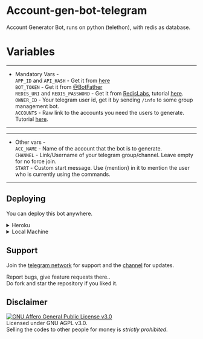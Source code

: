 # Account-gen-bot-telegram
Account Generator Bot, runs on python (telethon), with redis as database.

# Variables
 ---------------
* Mandatory Vars -   
 `APP_ID` and `API_HASH` - Get it from [here](https://my.telegram.org)   
 `BOT_TOKEN` - Get it from [@BotFather](https://t.me/BotFather)   
 `REDIS_URI` and `REDIS_PASSWORD` - Get it from [RedisLabs](https://redislabs.com), tutorial [here](./extras/redisinfo).   
 `OWNER_ID` - Your telegram user id, get it by sending `/info` to some group management bot.   
 `ACCOUNTS` - Raw link to the accounts you need the users to generate. Tutorial [here](./extras/add_accounts.md).   
-----------------   
   
-----------------   
* Other vars -    
`ACC_NAME` - Name of the account that the bot is to generate.   
`CHANNEL` - Link/Username of your telegram group/channel. Leave empty for no force join.      
`START` - Custom start message. Use {mention} in it to mention the user who is currently using the commands.   
-----------------   
   
## Deploying
You can deploy this bot anywhere.
<details><summary>Heroku</summary>
<p>
<a href="https://heroku.com/deploy">
  <img src="https://www.herokucdn.com/deploy/button.svg" alt="Deploy">
</a>
</p>
</details>

<details><summary>Local Machine</summary>
<p>
Open a terminal. </br>
Clone the repository <code>git clone https://github.com/HUNTER809/Account-gen-bot-telegram && cd AccountGenBot</code> </br>
Install requirements:
<code>pip3 install -r requirements.txt</code> </br>
Create a <code>.env</code> file with the vars. Follow these: </br>
<code>.touch .env</code> </br>
<code>nano .env</code> </br>
Now open a notepad, copy the contents in .env.sample and edit the values as per your requirements. Copy that and paste it in the terminal. </br> 
CTRL + X and CTRL + S to save and exit. </br>
<code>python3 bot.py</code> </br>
Now send /start to you bot to see if it is running! </br>
</details>

## Support   
Join the [telegram network](https://t.me/HackerSpoilt_Network) for support and the [channel](https://t.me/HackerSpoilt) for updates.   
   
Report bugs, give feature requests there..   
Do fork and star the repository if you liked it.

## Disclaimer
[![GNU Affero General Public License v3.0](https://www.gnu.org/graphics/agplv3-155x51.png)](https://www.gnu.org/licenses/agpl-3.0.en.html#header)    
Licensed under GNU AGPL v3.0.   
Selling the codes to other people for money is *strictly prohibited*.
